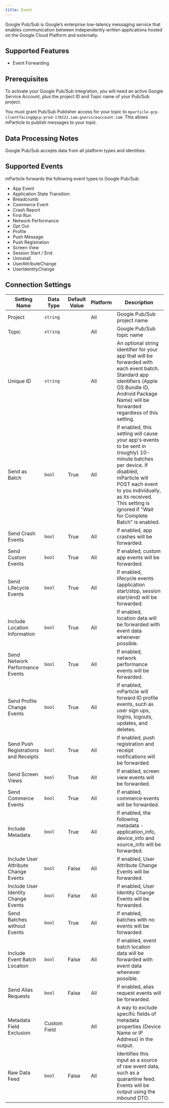 ```yaml
---
title: Event
---
```


Google Pub/Sub is Google’s enterprise low-latency messaging service that enables communication between independently written applications hosted on the Google Cloud Platform and externally.

## Supported Features

* Event Forwarding

## Prerequisites

To activate your Google Pub/Sub integration, you will need an active Google Service Account, plus the project ID and Topic name of your Pub/Sub project.

You must grant Pub/Sub Publisher access for your topic to `mparticle-gcp-clientfacing@gcp-prod-170221.iam.gserviceaccount.com`. This allows mParticle to publish messages to your topic.

## Data Processing Notes

Google Pub/Sub accepts data from all platform types and identities.

## Supported Events

mParticle forwards the following event types to Google Pub/Sub:

* App Event
* Application State Transition
* Breadcrumb
* Commerce Event
* Crash Report
* First Run
* Network Performance
* Opt Out
* Profile
* Push Message
* Push Registration
* Screen View
* Session Start / End
* Uninstall
* UserAttributeChange
* UserIdentityChange


## Connection Settings

| Setting Name |  Data Type    | Default Value | Platform | Description |
| ---|---|---|---|---
| Project | `string` | <unset> | All| Google Pub/Sub project name |
| Topic | `string` | <unset> | All| Google Pub/Sub topic name |
| Unique ID | `string` | <unset> | All| An optional string identifier for your app that will be forwarded with each event batch.  Standard app identifiers (Apple OS Bundle ID, Android Package Name) will be forwarded regardless of this setting. |
| Send as Batch | `bool` | True | All| If enabled, this setting will cause your app's events to be sent in (roughly) 10-minute batches per device.  If disabled, mParticle will POST each event to you individually, as its received.  This setting is ignored if "Wait for Complete Batch" is enabled. |
| Send Crash Events | `bool` | True | All| If enabled, app crashes will be forwarded. |
| Send Custom Events | `bool` | True | All| If enabled, custom app events will be forwarded. |
| Send Lifecycle Events | `bool` | True | All| If enabled, lifecycle events (application start/stop, session start/end) will be forwarded. |
| Include Location Information | `bool` | True | All| If enabled, location data will be forwarded with event data whenever possible. |
| Send Network Performance Events | `bool` | True | All| If enabled, network performance events will be forwarded. |
| Send Profile Change Events | `bool` | True | All| If enabled, mParticle will forward ID profile events, such as user sign ups, logins, logouts, updates, and deletes. |
| Send Push Registrations and Receipts | `bool` | True | All| If enabled, push registration and receipt notifications will be forwarded. |
| Send Screen Views | `bool` | True | All| If enabled, screen view events will be forwarded. |
| Send Commerce Events | `bool` | True | All| If enabled, commerce events will be forwarded. |
| Include Metadata | `bool` | True | All| If enabled, the following metadata - application_info, device_info and source_info will be forwarded. |
| Include User Attribute Change Events | `bool` | False | All| If enabled, User Attribute Change Events will be forwarded. |
| Include User Identity Change Events | `bool` | False | All| If enabled, User Identity Change Events will be forwarded. |
| Send Batches without Events | `bool` | True | All | If enabled, batches with no events will be forwarded. |
| Include Event Batch Location | `bool` | False | All | If enabled, event batch location data will be forwarded with event data whenever possible. |
| Send Alias Requests | `bool` | False | All | If enabled, alias request events will be forwarded. |
| Metadata Field Exclusion | Custom Field |  | All | A way to exclude specific fields of metadata properties (Device Name or IP Address) in the output. |
| Raw Data Feed | `bool` | False | All| Identifies this input as a source of raw event data, such as a quarantine feed. Events will be output using the inbound DTO. |
